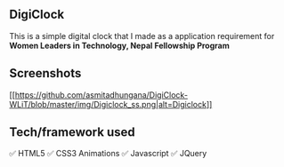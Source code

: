 ## DigiClock

This is a simple digital clock that I made as a application requirement for **Women Leaders in Technology, Nepal Fellowship Program**

## Screenshots

[[https://github.com/asmitadhungana/DigiClock-WLiT/blob/master/img/Digiclock_ss.png|alt=Digiclock]]

## Tech/framework used

✅ HTML5
✅ CSS3 Animations
✅ Javascript
✅ JQuery
